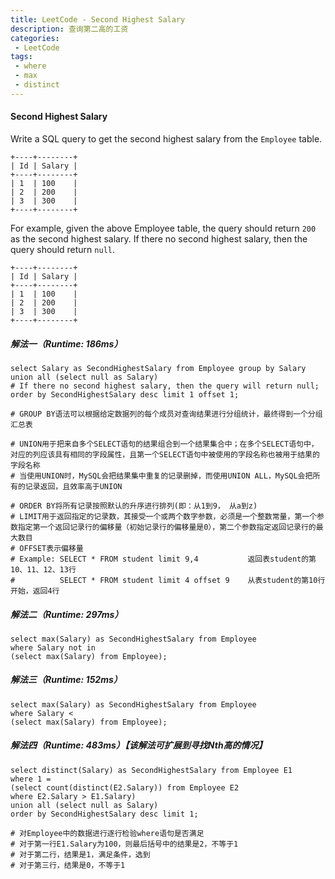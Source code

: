 ```yaml
---
title: LeetCode - Second Highest Salary
description: 查询第二高的工资
categories:
 - LeetCode
tags:
 - where
 - max
 - distinct
---
```




#### Second Highest Salary

Write a SQL query to get the second highest salary from the `Employee` table.

```
+----+--------+
| Id | Salary |
+----+--------+
| 1  | 100    |
| 2  | 200    |
| 3  | 300    |
+----+--------+
```

For example, given the above Employee table, the query should return `200` as the second highest salary. If there no second highest salary, then the query should return `null`.

```
+----+--------+
| Id | Salary |
+----+--------+
| 1  | 100    |
| 2  | 200    |
| 3  | 300    |
+----+--------+
```



##### 解法一（Runtime: 186ms）

```mysql
select Salary as SecondHighestSalary from Employee group by Salary
union all (select null as Salary)  
# If there no second highest salary, then the query will return null;
order by SecondHighestSalary desc limit 1 offset 1;

# GROUP BY语法可以根据给定数据列的每个成员对查询结果进行分组统计，最终得到一个分组汇总表

# UNION用于把来自多个SELECT语句的结果组合到一个结果集合中；在多个SELECT语句中，对应的列应该具有相同的字段属性，且第一个SELECT语句中被使用的字段名称也被用于结果的字段名称
# 当使用UNION时，MySQL会把结果集中重复的记录删掉，而使用UNION ALL，MySQL会把所有的记录返回，且效率高于UNION

# ORDER BY将所有记录按照默认的升序进行排列(即：从1到9， 从a到z)
# LIMIT用于返回指定的记录数，其接受一个或两个数字参数，必须是一个整数常量，第一个参数指定第一个返回记录行的偏移量（初始记录行的偏移量是0），第二个参数指定返回记录行的最大数目
# OFFSET表示偏移量
# Example: SELECT * FROM student limit 9,4           返回表student的第10、11、12、13行
#          SELECT * FROM student limit 4 offset 9    从表student的第10行开始，返回4行
```



##### 解法二（Runtime: 297ms）

```mysql
select max(Salary) as SecondHighestSalary from Employee
where Salary not in
(select max(Salary) from Employee);
```



##### 解法三（Runtime: 152ms）

```mysql
select max(Salary) as SecondHighestSalary from Employee
where Salary <
(select max(Salary) from Employee);
```



##### 解法四（Runtime: 483ms）【该解法可扩展到寻找Nth高的情况】

```mysql
select distinct(Salary) as SecondHighestSalary from Employee E1
where 1 =
(select count(distinct(E2.Salary)) from Employee E2
where E2.Salary > E1.Salary)
union all (select null as Salary)
order by SecondHighestSalary desc limit 1;

# 对Employee中的数据进行逐行检验where语句是否满足
# 对于第一行E1.Salary为100，则最后括号中的结果是2，不等于1
# 对于第二行，结果是1，满足条件，选到
# 对于第三行，结果是0，不等于1
```











